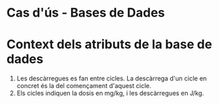 # Cas d'ús - Bases de Dades

# Context dels atributs de la base de dades
1. Les descàrregues es fan entre cicles. La descàrrega d'un cicle en concret és la del començament d'aquest cicle.
2. Els cicles indiquen la dosis en mg/kg, i les descàrregues en J/kg.
